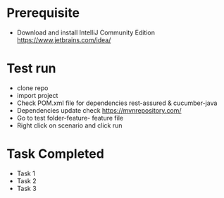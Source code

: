  # Prerequisite

 - Download and install IntelliJ Community Edition https://www.jetbrains.com/idea/


 # Test run 
 - clone repo
 - import project
 - Check POM.xml file for dependencies rest-assured & cucumber-java
 - Dependencies update check https://mvnrepository.com/
 - Go to test folder-feature- feature file
 - Right click on  scenario and click run

# Task Completed
 - Task 1
 - Task 2
 - Task 3

 